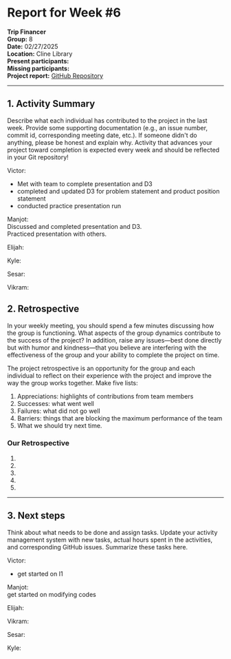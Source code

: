 # Report for Week #6

**Trip Financer**  
**Group:** 8  
**Date:** 02/27/2025  
**Location:** Cline Library  
**Present participants:**   
**Missing participants:**   
**Project report:** [GitHub Repository](https://github.com/sesartrumpet/cs386-pennypilot.git)

---

## 1. Activity Summary
Describe what each individual has contributed to the project in the last week.  Provide some supporting documentation (e.g., an issue number, commit id, corresponding meeting date, etc.).  If someone didn't do anything, please be honest and explain why. Activity that advances your project toward completion is expected every week and should be reflected in your Git repository!

Victor:  
- Met with team to complete presentation and D3
- completed and updated D3 for problem statement and product position statement
- conducted practice presentation run

Manjot:  
Discussed and completed presentation and D3.  
Practiced presentation with others.

Elijah:  

Kyle:  

Sesar:  

Vikram:  

## 2. Retrospective
In your weekly meeting, you should spend a few minutes discussing how the group is functioning. What aspects of the group dynamics contribute to the success of the project? In addition, raise any issues—best done directly but with humor and kindness—that you believe are interfering with the effectiveness of the group and your ability to complete the project on time.

The project retrospective is an opportunity for the group and each individual to reflect on their experience with the project and improve the way the group works together. Make five lists:

1. Appreciations: highlights of contributions from team members
2. Successes: what went well
3. Failures: what did not go well
4. Barriers: things that are blocking the maximum performance of the team
5. What we should try next time.

### Our Retrospective
1. 
2.  
3.  
4.  
5.  

---

## 3. Next steps
Think about what needs to be done and assign tasks. Update your activity management system with new tasks, actual hours spent in the activities, and corresponding GitHub issues.  Summarize these tasks here.

Victor:  
- get started on I1

Manjot:   
get started on modifying codes

Elijah:  

Vikram:  

Sesar:  

Kyle:  
